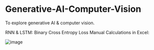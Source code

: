 # Generative-AI-Computer-Vision
To explore generative AI &amp; computer vision.


RNN & LSTM:
Binary Cross Entropy Loss Manual Calculations in Excel:

![image](https://github.com/vivekanandpkr/Generative-AI-Computer-Vision/assets/21027388/a63c6dae-8663-4f9a-809f-3584e56ab3b2)










